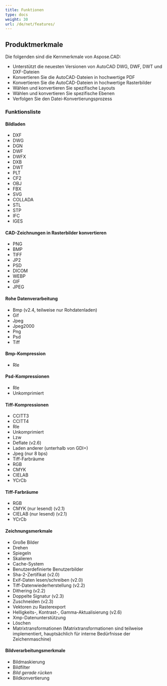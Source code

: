 ```yaml
---
title: Funktionen
type: docs
weight: 30
url: /de/net/features/
---
```


## **Produktmerkmale**
Die folgenden sind die Kernmerkmale von Aspose.CAD:

- Unterstützt die neuesten Versionen von AutoCAD DWG, DWF, DWT und DXF-Dateien
- Konvertieren Sie die AutoCAD-Dateien in hochwertige PDF
- Konvertieren Sie die AutoCAD-Dateien in hochwertige Rasterbilder
- Wählen und konvertieren Sie spezifische Layouts
- Wählen und konvertieren Sie spezifische Ebenen
- Verfolgen Sie den Datei-Konvertierungsprozess

### **Funktionsliste**
#### **Bildladen**
- DXF
- DWG
- DGN
- DWF
- DWFX
- DXB
- DWT
- PLT
- CF2
- OBJ
- FBX
- SVG
- COLLADA
- STL
- STP
- IFC
- IGES

#### **CAD-Zeichnungen in Rasterbilder konvertieren**
- PNG
- BMP
- TIFF
- JP2
- PSD
- DICOM
- WEBP
- GIF
- JPEG

#### **Rohe Datenverarbeitung**
- Bmp (v2.4, teilweise nur Rohdatenladen)
- Gif
- Jpeg
- Jpeg2000
- Png
- Psd
- Tiff

#### **Bmp-Kompression**
- Rle

#### **Psd-Kompressionen**
- Rle
- Unkomprimiert

#### **Tiff-Kompressionen**
- CCITT3
- CCITT4
- Rle
- Unkomprimiert
- Lzw
- Deflate (v2.6)
- Laden anderer (unterhalb von GDI+)
- Jpeg (nur 8 bps)
- Tiff-Farbräume
- RGB
- CMYK
- CIELAB
- YCrCb

#### **Tiff-Farbräume**
- RGB
- CMYK (nur lesend) (v2.1)
- CIELAB (nur lesend) (v2.1)
- YCrCb

#### **Zeichnungsmerkmale**
- Große Bilder
- Drehen
- Spiegeln
- Skalieren
- Cache-System
- Benutzerdefinierte Benutzerbilder
- Sha-2-Zertifikat (v2.0)
- Exif-Daten lesen/schreiben (v2.0)
- Tiff-Datenwiederherstellung (v2.2)
- Dithering (v2.2)
- Doppelte Signatur (v2.3)
- Zuschneiden (v2.3)
- Vektoren zu Rasterexport
- Helligkeits-, Kontrast-, Gamma-Aktualisierung (v2.6)
- Xmp-Datenunterstützung
- Löschen
- Matrixtransformationen (Matrixtransformationen sind teilweise implementiert, hauptsächlich für interne Bedürfnisse der Zeichenmaschine)

#### **Bildverarbeitungsmerkmale**
- Bildmaskierung
- Bildfilter
- *Bild gerade rücken*
- Bildkonvertierung
